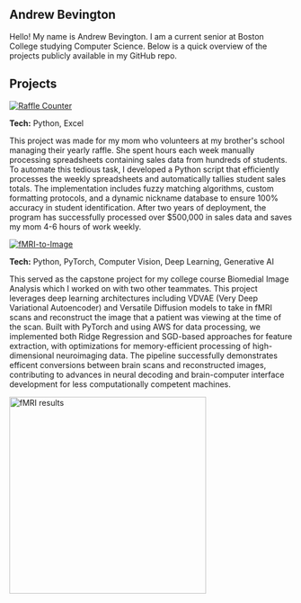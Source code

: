 ## Andrew Bevington

Hello! My name is Andrew Bevington. I am a current senior at Boston College studying Computer Science. Below is a quick overview of the projects publicly available in my GitHub repo. 

## Projects
[![Raffle Counter](https://img.shields.io/badge/Raffle_Counter-blue?style=for-the-badge&logo=github&logoColor=white)](https://github.com/Bevingta/raffle_counter)

**Tech:** Python, Excel

This project was made for my mom who volunteers at my brother's school managing their yearly raffle. She spent hours each week manually processing spreadsheets containing sales data from hundreds of students. To automate this tedious task, I developed a Python script that efficiently processes the weekly spreadsheets and automatically tallies student sales totals. The implementation includes fuzzy matching algorithms, custom formatting protocols, and a dynamic nickname database to ensure 100% accuracy in student identification. After two years of deployment, the program has successfully processed over $500,000 in sales data and saves my mom 4-6 hours of work weekly.

[![fMRI-to-Image](https://img.shields.io/badge/fMRI_to_image-darkgoldenrod2?style=for-the-badge&logo=github&logoColor=white)](https://github.com/Bevingta/fMRI-to-images)

**Tech:** Python, PyTorch, Computer Vision, Deep Learning, Generative AI

This served as the capstone project for my college course Biomedial Image Analysis which I worked on with two other teammates. This project leverages deep learning architectures including VDVAE (Very Deep Variational Autoencoder) and Versatile Diffusion models to take in fMRI scans and reconstruct the image that a patient was viewing at the time of the scan. Built with PyTorch and using AWS for data processing, we implemented both Ridge Regression and SGD-based approaches for feature extraction, with optimizations for memory-efficient processing of high-dimensional neuroimaging data. The pipeline successfully demonstrates efficent conversions between brain scans and reconstructed images, contributing to advances in neural decoding and brain-computer interface development for less computationally competent machines.

<img width="350" alt="fMRI results" src="https://github.com/user-attachments/assets/c2b35754-1f7c-406d-bed7-d6c09f121594" />
